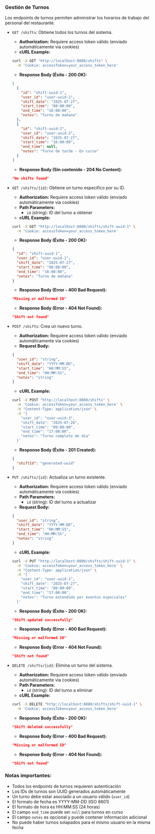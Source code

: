 ### Gestión de Turnos

Los endpoints de turnos permiten administrar los horarios de trabajo del personal del restaurante.

- `GET /shifts`: Obtiene todos los turnos del sistema.
  - **Authorization:** Requiere access token válido (enviado automáticamente via cookies)
  - **cURL Example:**
  ```bash
  curl -X GET "http://localhost:8080/shifts" \
    -H 'Cookie: accessToken=your_access_token_here'
  ```
  - **Response Body (Éxito - 200 OK):**
  ```json
  [
    {
      "id": "shift-uuid-1",
      "user_id": "user-uuid-1",
      "shift_date": "2025-07-27",
      "start_time": "08:00:00",
      "end_time": "16:00:00",
      "notes": "Turno de mañana"
    },
    {
      "id": "shift-uuid-2",
      "user_id": "user-uuid-2",
      "shift_date": "2025-07-27",
      "start_time": "16:00:00",
      "end_time": null,
      "notes": "Turno de tarde - En curso"
    }
  ]
  ```
  - **Response Body (Sin contenido - 204 No Content):**
  ```json
  "No shifts found"
  ```

- `GET /shifts/{id}`: Obtiene un turno específico por su ID.
  - **Authorization:** Requiere access token válido (enviado automáticamente via cookies)
  - **Path Parameters:**
    - `id` (string): ID del turno a obtener
  - **cURL Example:**
  ```bash
  curl -X GET "http://localhost:8080/shifts/shift-uuid-1" \
    -H 'Cookie: accessToken=your_access_token_here'
  ```
  - **Response Body (Éxito - 200 OK):**
  ```json
  {
    "id": "shift-uuid-1",
    "user_id": "user-uuid-1",
    "shift_date": "2025-07-27",
    "start_time": "08:00:00",
    "end_time": "16:00:00",
    "notes": "Turno de mañana"
  }
  ```
  - **Response Body (Error - 400 Bad Request):**
  ```json
  "Missing or malformed ID"
  ```
  - **Response Body (Error - 404 Not Found):**
  ```json
  "Shift not found"
  ```

- `POST /shifts`: Crea un nuevo turno.
  - **Authorization:** Requiere access token válido (enviado automáticamente via cookies)
  - **Request Body:**
  ```json
  {
    "user_id": "string",
    "shift_date": "YYYY-MM-DD",
    "start_time": "HH:MM:SS",
    "end_time": "HH:MM:SS",
    "notes": "string"
  }
  ```
  - **cURL Example:**
  ```bash
  curl -X POST "http://localhost:8080/shifts" \
    -H 'Cookie: accessToken=your_access_token_here' \
    -H "Content-Type: application/json" \
    -d '{
      "user_id": "user-uuid-3",
      "shift_date": "2025-07-28",
      "start_time": "09:00:00",
      "end_time": "17:00:00",
      "notes": "Turno completo de día"
    }'
  ```
  - **Response Body (Éxito - 201 Created):**
  ```json
  {
    "shiftId": "generated-uuid"
  }
  ```

- `PUT /shifts/{id}`: Actualiza un turno existente.
  - **Authorization:** Requiere access token válido (enviado automáticamente via cookies)
  - **Path Parameters:**
    - `id` (string): ID del turno a actualizar
  - **Request Body:**
  ```json
  {
    "user_id": "string",
    "shift_date": "YYYY-MM-DD",
    "start_time": "HH:MM:SS",
    "end_time": "HH:MM:SS",
    "notes": "string"
  }
  ```
  - **cURL Example:**
  ```bash
  curl -X PUT "http://localhost:8080/shifts/shift-uuid-1" \
    -H 'Cookie: accessToken=your_access_token_here' \
    -H "Content-Type: application/json" \
    -d '{
      "user_id": "user-uuid-1",
      "shift_date": "2025-07-27",
      "start_time": "08:00:00",
      "end_time": "17:00:00",
      "notes": "Turno extendido por eventos especiales"
    }'
  ```
  - **Response Body (Éxito - 200 OK):**
  ```json
  "Shift updated successfully"
  ```
  - **Response Body (Error - 400 Bad Request):**
  ```json
  "Missing or malformed ID"
  ```
  - **Response Body (Error - 404 Not Found):**
  ```json
  "Shift not found"
  ```

- `DELETE /shifts/{id}`: Elimina un turno del sistema.
  - **Authorization:** Requiere access token válido (enviado automáticamente via cookies)
  - **Path Parameters:**
    - `id` (string): ID del turno a eliminar
  - **cURL Example:**
  ```bash
  curl -X DELETE "http://localhost:8080/shifts/shift-uuid-1" \
    -H 'Cookie: accessToken=your_access_token_here'
  ```
  - **Response Body (Éxito - 200 OK):**
  ```json
  "Shift deleted successfully"
  ```
  - **Response Body (Error - 400 Bad Request):**
  ```json
  "Missing or malformed ID"
  ```
  - **Response Body (Error - 404 Not Found):**
  ```json
  "Shift not found"
  ```

### Notas importantes:
- Todos los endpoints de turnos requieren autenticación 
- Los IDs de turnos son UUID generados automáticamente
- Un turno debe estar asociado a un usuario válido (`user_id`)
- El formato de fecha es YYYY-MM-DD (ISO 8601)
- El formato de hora es HH:MM:SS (24 horas)
- El campo `end_time` puede ser `null` para turnos en curso
- El campo `notes` es opcional y puede contener información adicional
- No puede haber turnos solapados para el mismo usuario en la misma fecha

